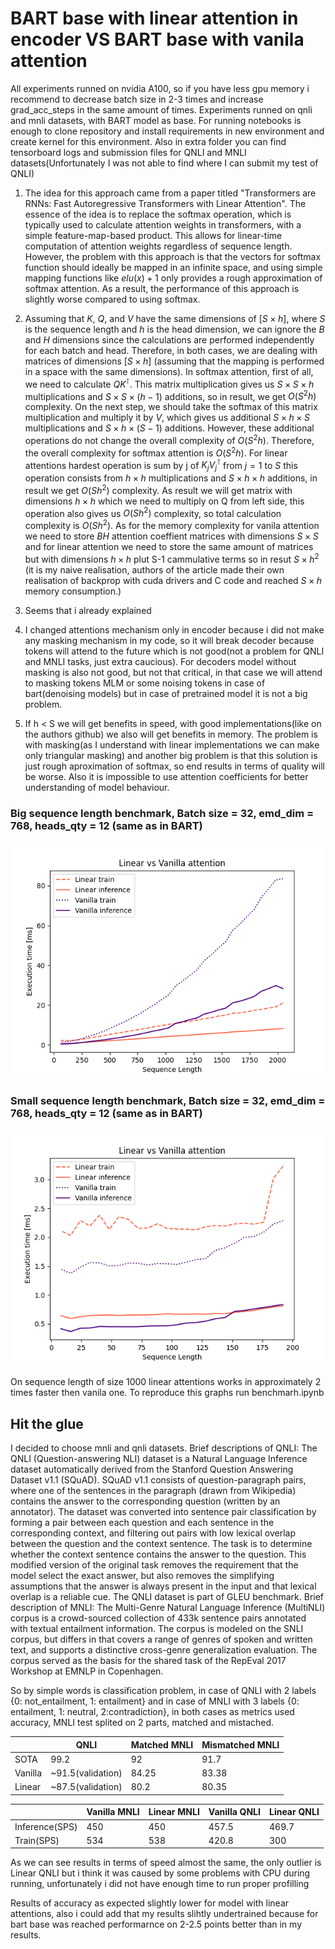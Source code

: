 # BART base with linear attention in encoder VS BART base with vanila attention

All experiments runned on nvidia A100, so if you have less gpu memory i recommend to decrease batch size in 2-3 times and increase grad_acc_steps in the same amount of times. Experiments runned on qnli and mnli datasets, with BART model as base. For running notebooks is enough to clone repository and install requirements in new environment and create kernel for this environment.
Also in extra folder you can find tensorboard logs and submission files for QNLI and MNLI datasets(Unfortunately I was not able to find where I can submit my test of QNLI)



1) The idea for this approach came from a paper titled "Transformers are RNNs: Fast Autoregressive Transformers with Linear Attention". The essence of the idea is to    replace the softmax operation, which is typically used to calculate attention weights in transformers, with a simple feature-map-based product. This allows for     linear-time computation of attention weights regardless of sequence length.
However, the problem with this approach is that the vectors for softmax function should ideally be mapped in an infinite space, and using simple mapping functions   like $elu(x)+1$ only provides a rough approximation of softmax attention. As a result, the performance of this approach is slightly worse compared to using softmax.

2) Assuming that $K$, $Q$, and $V$ have the same dimensions of $[S \times h]$, where $S$ is the sequence length and $h$ is the head dimension, we can ignore the $B$ and $H$ dimensions since the calculations are performed independently for each batch and head. Therefore, in both cases, we are dealing with matrices of dimensions $[S \times h]$ (assuming that the mapping is performed in a space with the same dimensions). In softmax attention, first of all, we need to calculate $QK^\intercal$. This matrix multiplication gives us $S \times S \times h$ multiplications and $S \times S \times (h-1)$ additions, so in result, we get $O(S^2 h)$ complexity. On the next step, we should take the softmax of this matrix multiplication and multiply it by $V$, which gives us additional $S \times h \times S$ multiplications and $S \times h \times (S-1)$ additions. However, these additional operations do not change the overall complexity of $O(S^2 h)$. Therefore, the overall complexity for softmax attention is $O(S^2 h)$. For linear attentions hardest operation is sum by j of $K_j V_j^\intercal$ from $j = 1$ to $S$ this operation consists from $h \times h$ multiplications and $S \times h \times h$ additions, in result we get  $O(Sh^2)$ complexity. As result we will get matrix with dimensions $h \times h$ which we need to multiply on Q from left side, this operation also gives us $O(Sh^2)$ complexity, so total calculation complexity is $O(Sh^2)$.
As for the memory complexity for vanila attention we need to store $BH$ attention coeffient matrices with dimensions $S \times S$ and for linear attention we need to store the same amount of matrices but with dimensions $h \times h$ plut S-1 cammulative terms so in resut  $S \times h ^2$ (it is my naive realisation, authors of the article made their own realisation of backprop with cuda drivers and C code and reached $S \times h$ memory consumption.)

3) Seems that i already explained

4) I changed attentions mechanism only in encoder because i did not make any masking mechanism in my code, so it will break decoder because tokens will attend to the future which is not good(not a problem for QNLI and MNLI tasks, just extra caucious). For decoders model without masking is also not good, but not that critical, in that case we will attend to masking tokens MLM or some noising tokens in case of bart(denoising models) but in case of pretrained model it is not a big problem.

5) If h < S we will get benefits in speed, with good implementations(like on the authors github) we also will get benefits in memory. The problem is with masking(as I understand with linear implementations we can make only triangular masking) and another big problem is that this solution is just rough aproximation of softmax, so end results in terms of quality will be worse. Also it is impossible to use attention coefficients for better understanding of model behaviour.

### Big sequence length benchmark, Batch size = 32, emd_dim = 768, heads_qty = 12 (same as in BART)

![Comparison on the big sequence length](https://github.com/DaniilParinov/linear_attn/blob/main/extra/benchmark.png)

### Small sequence length benchmark, Batch size = 32, emd_dim = 768, heads_qty = 12 (same as in BART)

![Comparison on the small sequence length](https://github.com/DaniilParinov/linear_attn/blob/main/extra/benchmark_small_seq_len.png)

On sequence length of size 1000 linear attentions works in approximately 2 times faster then vanila one. To reproduce this graphs run benchmarh.ipynb

## Hit the glue

I decided to choose mnli and qnli datasets. 
Brief descriptions of QNLI:
The QNLI (Question-answering NLI) dataset is a Natural Language Inference dataset automatically derived from the Stanford Question Answering Dataset v1.1 (SQuAD). SQuAD v1.1 consists of question-paragraph pairs, where one of the sentences in the paragraph (drawn from Wikipedia) contains the answer to the corresponding question (written by an annotator). The dataset was converted into sentence pair classification by forming a pair between each question and each sentence in the corresponding context, and filtering out pairs with low lexical overlap between the question and the context sentence. The task is to determine whether the context sentence contains the answer to the question. This modified version of the original task removes the requirement that the model select the exact answer, but also removes the simplifying assumptions that the answer is always present in the input and that lexical overlap is a reliable cue. The QNLI dataset is part of GLEU benchmark.
Brief description of MNLI:
The Multi-Genre Natural Language Inference (MultiNLI) corpus is a crowd-sourced collection of 433k sentence pairs annotated with textual entailment information. The corpus is modeled on the SNLI corpus, but differs in that covers a range of genres of spoken and written text, and supports a distinctive cross-genre generalization evaluation. The corpus served as the basis for the shared task of the RepEval 2017 Workshop at EMNLP in Copenhagen.

So by simple words is classification problem, in case of QNLI with 2 labels {0: not_entailment, 1: entailment} and in case of MNLI with 3 labels {0: entailment, 1: neutral, 2:contradiction}, in both cases as metrics used accuracy, MNLI test splited on 2 parts, matched and mistached.

|   | QNLI | Matched MNLI | Mismatched MNLI |
| - | ---- | ------------ | --------------- |
| SOTA |  99.2 |  92 | 91.7  |
| Vanilla | ~91.5(validation)  | 84.25  | 83.38  |
| Linear | ~87.5(validation)  | 80.2  | 80.35  |

|          | Vanilla MNLI | Linear MNLI | Vanilla QNLI | Linear QNLI |
| -------- | ------------ | ----------- | ----------- | ---------- |
| Inference(SPS) |      450        |      450       |          457.5   |        469.7    |
| Train(SPS)    |        534      |      538       |        420.8     |        300    |

As we can see results in terms of speed almost the same, the only outlier is Linear QNLI but i think it was caused by some problems with CPU during running, unfortunately i did not have enough time to run proper profilling

Results of accuracy as expected slightly lower for model with linear attentions, also i could add that my results slihtly undertrained because for bart base was reached performarnce on 2-2.5 points better than in my results.

